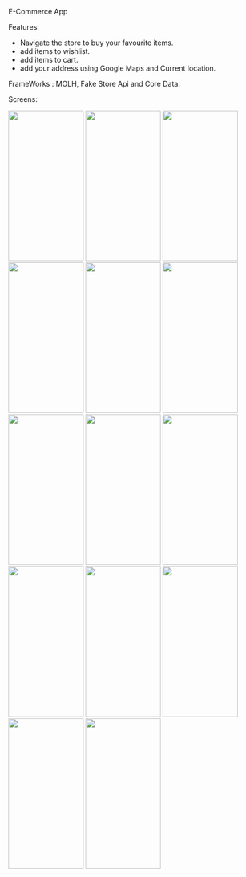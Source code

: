 E-Commerce App

Features:
- Navigate the store to buy your favourite items.
- add items to wishlist.
- add items to cart.
- add your address using Google Maps and Current location.

FrameWorks : MOLH, Fake Store Api and Core Data.

Screens:

<img src="https://user-images.githubusercontent.com/48734681/159593943-ffbf0559-c19e-40a8-bc2d-9a843c6caca1.png" width="150" height="300"> <img src="https://user-images.githubusercontent.com/48734681/159593948-6dcd5a88-a611-4eab-b015-523c01eafeda.png" width="150" height="300"> <img src="https://user-images.githubusercontent.com/48734681/159593952-c49faebb-0f82-423d-86a6-ff012f453cf2.png" width="150" height="300"> <img src="https://user-images.githubusercontent.com/48734681/159593955-5f0f912d-dff3-4051-a43d-800c81b3c948.png" width="150" height="300"> <img src="https://user-images.githubusercontent.com/48734681/159593958-2fdf1630-66fe-4921-8645-e0b5466622eb.png" width="150" height="300"> <img src="https://user-images.githubusercontent.com/48734681/159593965-e00c13cd-ff84-4283-98a8-a6b5a87519ea.png" width="150" height="300"> <img src="https://user-images.githubusercontent.com/48734681/159593965-e00c13cd-ff84-4283-98a8-a6b5a87519ea.png" width="150" height="300"> <img src="https://user-images.githubusercontent.com/48734681/159593990-70be38be-f6ef-4f1d-9420-39366afe8680.png" width="150" height="300"> <img src="https://user-images.githubusercontent.com/48734681/159596386-b6ca5427-6d9b-4141-851e-015592f274bf.png" width="150" height="300"> <img src="https://user-images.githubusercontent.com/48734681/159594013-6c83e262-f0ed-433c-b367-c481ef94dec5.png" width="150" height="300"> <img src="https://user-images.githubusercontent.com/48734681/159594028-10b3f4cc-68f5-4a30-94cc-d4e94ad59305.png" width="150" height="300"> <img src="https://user-images.githubusercontent.com/48734681/159594059-3d09f2f3-43ea-4408-accd-c3f699fc9d82.png" width="150" height="300"> <img src="https://user-images.githubusercontent.com/48734681/159594064-05df3a94-da57-4d6d-bf0d-787105f68b07.png" width="150" height="300"> <img src="https://user-images.githubusercontent.com/48734681/159594074-8cc9541e-5ab3-4483-8a04-3b70d7b3c5e7.png" width="150" height="300">

